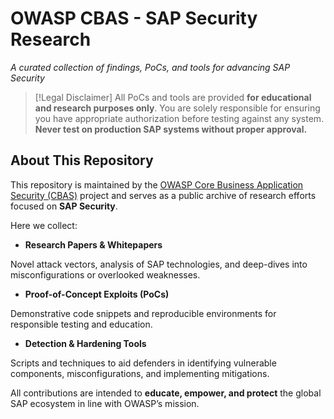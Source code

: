 # OWASP CBAS - SAP Security Research
_A curated collection of findings, PoCs, and tools for advancing SAP Security_

> [!Legal Disclaimer]
> All PoCs and tools are provided **for educational and research purposes only**.
> You are solely responsible for ensuring you have appropriate authorization before testing against any system.
> **Never test on production SAP systems without proper approval.**

## About This Repository

This repository is maintained by the [OWASP Core Business Application Security (CBAS)](https://owasp.org/www-project-core-business-application-security/) project and serves as a public archive of research efforts focused on **SAP Security**.

Here we collect:

- **Research Papers & Whitepapers**

Novel attack vectors, analysis of SAP technologies, and deep-dives into misconfigurations or overlooked weaknesses.

- **Proof-of-Concept Exploits (PoCs)**

Demonstrative code snippets and reproducible environments for responsible testing and education.

- **Detection & Hardening Tools**

Scripts and techniques to aid defenders in identifying vulnerable components, misconfigurations, and implementing mitigations.

All contributions are intended to **educate, empower, and protect** the global SAP ecosystem in line with OWASP’s mission.
